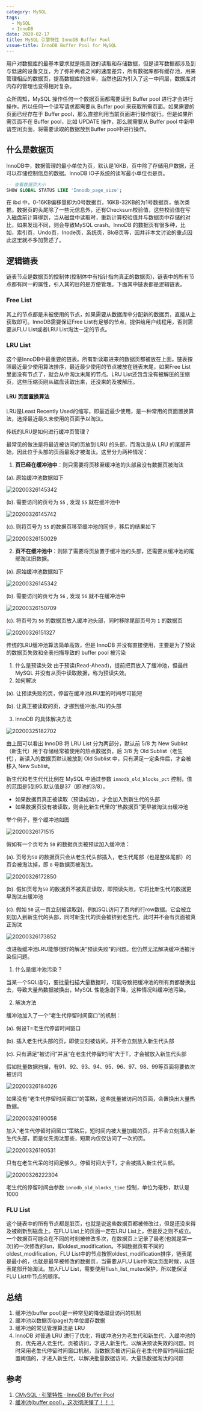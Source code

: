 ```yaml
---
category: MySQL
tags:
  - MySQL
  - InnoDB
date: 2020-02-17
title: MySQL 引擎特性 InnoDB Buffer Pool
vssue-title: InnoDB Buffer Pool for MySQL
---
```


用户对数据库的最基本要求就是能高效的读取和存储数据，但是读写数据都涉及到与低速的设备交互，为了弥补两者之间的速度差异，所有数据库都有缓存池，用来管理相应的数据页，提高数据库的效率，当然也因为引入了这一中间层，数据库对内存的管理也变得相对复杂。

众所周知，MySQL 操作任何一个数据页面都需要读到 Buffer pool 进行才会进行操作。所以任何一个读写请求都需要从 Buffer pool 来获取所需页面。如果需要的页面已经存在于 Buffer pool，那么直接利用当前页面进行操作就行。但是如果所需页面不在 Buffer pool，比如 UPDATE 操作，那么就需要从 Buffer pool 中新申请空闲页面，将需要读取的数据放到Buffer pool中进行操作。

## 什么是数据页

InnoDB中，数据管理的最小单位为页，默认是16KB，页中除了存储用户数据，还可以存储控制信息的数据。InnoDB IO子系统的读写最小单位也是页。

```SQL
-- 查看数据页大小
SHOW GLOBAL STATUS LIKE 'Innodb_page_size';
```

在 ibd 中，0-16KB偏移量即为0号数据页，16KB-32KB的为1号数据页，依次类推。数据页的头尾除了一些元信息外，还有Checksum校验值，这些校验值在写入磁盘前计算得到，当从磁盘中读取时，重新计算校验值并与数据页中存储的对比，如果发现不同，则会导致MySQL crash。InnoDB 的数据页有很多种，比如，索引页，Undo页，Inode页，系统页，BloB页等，因并非本文讨论的重点因此这里就不多加赘述了。

## 逻辑链表

链表节点是数据页的控制体(控制体中有指针指向真正的数据页)，链表中的所有节点都有同一的属性，引入其的目的是方便管理。下面其中链表都是逻辑链表。

### Free List

其上的节点都是未被使用的节点，如果需要从数据库中分配新的数据页，直接从上获取即可。InnoDB需要保证Free List有足够的节点，提供给用户线程用，否则需要从FLU List或者LRU List淘汰一定的节点。

### LRU List

这个是InnoDB中最重要的链表。所有新读取进来的数据页都被放在上面。链表按照最近最少使用算法排序，最近最少使用的节点被放在链表末尾，如果Free List里面没有节点了，就会从中淘汰末尾的节点。LRU List还包含没有被解压的压缩页，这些压缩页刚从磁盘读取出来，还没来的及被解压。

#### LRU 页面置换算法
LRU是Least Recently Used的缩写，即最近最少使用，是一种常用的页面置换算法，选择最近最久未使用的页面予以淘汰。

传统的LRU是如何进行缓冲页管理？

最常见的做法是将最近被访问的页放到 LRU 的头部，而淘汰是从 LRU 的尾部开始，因此位于头部的页面最晚才被淘汰。这里分为两种情况：

1. **页已经在缓冲池中**：则只需要将页移至缓冲池的头部且没有数据页被淘汰

(a). 原始缓冲池数据如下

![20200326145342](https://public.zulu.wang/img/20200326145342.png)

(b). 需要访问的页号为 `55` , 发现 `55` 就在缓冲池中

![20200326145742](https://public.zulu.wang/img/20200326145742.png)

(c). 则将页号为 `55` 的数据页移至缓冲池的同步，移后的结果如下

![20200326150029](https://public.zulu.wang/img/20200326150029.png)

2. **页不在缓冲池中**：则除了需要将页放置于缓冲池的头部，还需要从缓冲池的尾部淘汰旧数据。

(a). 原始缓冲池数据如下

![20200326145342](https://public.zulu.wang/img/20200326145342.png)

(b). 需要访问的页号为 `56` , 发现 `56` 就不在缓冲池中

![20200326150709](https://public.zulu.wang/img/20200326150709.png)

(c). 将页号为 `56` 的数据页放入缓冲池头部，同时移除尾部页号为 `1` 的数据页

![20200326151327](https://public.zulu.wang/img/20200326151327.png)

传统的LRU缓冲池算法简单高效，但是 InnoDB 并没有直接使用，主要是为了预读的数据页失效和全表扫描导致的 buffer pool 被污染

1. 什么是预读失效
由于预读(Read-Ahead)，提前把页放入了缓冲池，但最终 MySQL 并没有从页中读取数据，称为预读失效。
2. 如何解决

(a). 让预读失败的页，停留在缓冲池LRU里的时间尽可能短

(b). 让真正被读取的页，才挪到缓冲池LRU的头部

3. InnoDB 的具体解决方法

![20200325182702](https://public.zulu.wang/img/20200325182702.jpg)

由上图可以看出 InnoDB 将 LRU List 分为两部分，默认前 5/8 为 New Sublist（新生代）用于存储经常被使用的热点数据页，后 3/8 为 Old Sublist（老生代），新读入的数据页默认被放到 Old Sublist 中，只有满足一定条件后，才会被移入 New Sublist。

新生代和老生代代比例在 MySQL 中通过参数 `innodb_old_blocks_pct` 控制，值的范围是5到95.默认值是37（即池的3/8）。

* 如果数据页真正被读取（预读成功），才会加入到新生代的头部
* 如果数据页没有被读取，则会比新生代里的“热数据页”更早被淘汰出缓冲池

举个例子，整个缓冲池如图

![20200326171515](https://public.zulu.wang/img/20200326171515.png)

假如有一个页号为 `50` 的数据页页被预读加入缓冲池：

(a). 页号为`50` 的数据页只会从老生代头部插入，老生代尾部（也是整体尾部）的页会被淘汰掉，即 `8` 号数据页被淘汰。

![20200326172850](https://public.zulu.wang/img/20200326172850.png)

(b). 假如页号为`50` 的数据页不被真正读取，即预读失败，它将比新生代的数据更早淘汰出缓冲池

(c). 假如 `50` 这一页立刻被读取到，例如SQL访问了页内的行row数据。它会被立刻加入到新生代的头部，同时新生代的页会被挤到老生代，此时并不会有页面被真正淘汰

![20200326173852](https://public.zulu.wang/img/20200326173852.png)

改进版缓冲池LRU能够很好的解决“预读失败”的问题。但仍然无法解决缓冲池被污染但问题。

1. 什么是缓冲池污染？

当某一个SQL语句，要批量扫描大量数据时，可能导致把缓冲池的所有页都替换出去，导致大量热数据被换出，MySQL 性能急剧下降，这种情况叫缓冲池污染。

2. 解决方法

缓冲池加入了一个“老生代停留时间窗口”的机制：

(a). 假设T=老生代停留时间窗口

(b). 插入老生代头部的页，即使立刻被访问，并不会立刻放入新生代头部

(c). 只有满足“被访问”并且“在老生代停留时间”大于T，才会被放入新生代头部

假如批量数据扫描，有91、92、93、94、95、96、97、98、99等页面将要依次被访问

![20200326184026](https://public.zulu.wang/img/20200326184026.png)

如果没有“老生代停留时间窗口”的策略，这些批量被访问的页面，会置换出大量热数据。

![20200326190058](https://public.zulu.wang/img/20200326190058.png)

加入“老生代停留时间窗口”策略后，短时间内被大量加载的页，并不会立刻插入新生代头部，而是优先淘汰那些，短期内仅仅访问了一次的页。

![20200326190531](https://public.zulu.wang/img/20200326190531.png)

只有在老生代呆的时间足够久，停留时间大于T，才会被插入新生代头部。

![20200326222304](https://public.zulu.wang/img/20200326222304.png)

老生代的停留时间由参数 `innodb_old_blocks_time` 控制，单位为毫秒，默认是1000

### FLU List
这个链表中的所有节点都是脏页，也就是说这些数据页都被修改过，但是还没来得及被刷新到磁盘上。在FLU List上的页面一定在LRU List上，但是反之则不成立。一个数据页可能会在不同的时刻被修改多次，在数据页上记录了最老(也就是第一次)的一次修改的lsn，即oldest_modification。不同数据页有不同的oldest_modification，FLU List中的节点按照oldest_modification排序，链表尾是最小的，也就是最早被修改的数据页，当需要从FLU List中淘汰页面时候，从链表尾部开始淘汰。加入FLU List，需要使用flush_list_mutex保护，所以能保证FLU List中节点的顺序。

## 总结
1. 缓冲池(buffer pool)是一种常见的降低磁盘访问的机制
2. 缓冲池以数据页(page)为单位缓存数据
3. 缓冲池的常见管理算法是 LRU
4. InnoDB 对普通 LRU 进行了优化，将缓冲池分为老生代和新生代，入缓冲池的页，优先进入老生代，页被访问，才进入新生代，以解决预读失效的问题。同时采用老生代停留时间窗口机制，当数据页被访问且在老生代停留时间超过配置阈值的，才进入新生代，以解决批量数据访问，大量热数据淘汰的问题

## 参考
1. [CMySQL · 引擎特性 · InnoDB Buffer Pool](hhttp://mysql.taobao.org/monthly/2017/05/01/)
2. [缓冲池(buffer pool)，这次彻底懂了！！！](https://juejin.im/post/5d11a79ee51d4555e372a624/)